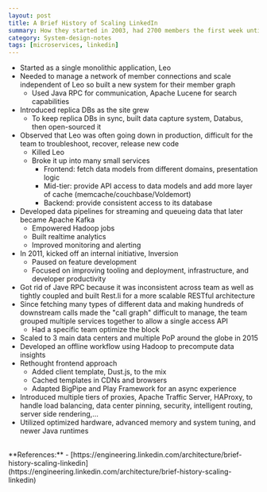 ```yaml
---
layout: post
title: A Brief History of Scaling LinkedIn
summary: How they started in 2003, had 2700 members the first week until 2015 when they served more then 350 millions members
category: System-design-notes
tags: [microservices, linkedin]
---
```


- Started as a single monolithic application, Leo
- Needed to manage a network of member connections and scale independent of Leo so built a new system for their member graph
  - Used Java RPC for communication, Apache Lucene for search capabilities
- Introduced replica DBs as the site grew
  - To keep replica DBs in sync, built data capture system, Databus, then open-sourced it
- Observed that Leo was often going down in production, difficult for the team to troubleshoot, recover, release new code
  - Killed Leo
  - Broke it up into many small services
    - Frontend: fetch data models from different domains, presentation logic
    - Mid-tier: provide API access to data models and add more layer of cache (memcache/couchbase/Voldemort)
    - Backend: provide consistent access to its database
- Developed data pipelines for streaming and queueing data that later became Apache Kafka
  - Empowered Hadoop jobs
  - Built realtime analytics
  - Improved monitoring and alerting
- In 2011, kicked off an internal initiative, Inversion
  - Paused on feature development 
  - Focused on improving tooling and deployment, infrastructure, and developer productivity
- Got rid of Jave RPC because it was inconsistent across team as well as tightly coupled and built Rest.li for a more scalable RESTful architecture
- Since fetching many types of different data and making hundreds of downstream calls made the "call graph" difficult to manage, the team grouped multiple services together to allow a single access API
  - Had a specific team optimize the block
- Scaled to 3 main data centers and multiple PoP around the globe in 2015
- Developed an offline workflow using Hadoop to precompute data insights
- Rethought frontend approach
  - Added client template, Dust.js, to the mix
  - Cached templates in CDNs and browsers
  - Adapted BigPipe and Play Framework for an async experience
- Introduced multiple tiers of proxies, Apache Traffic Server, HAProxy, to handle load balancing, data center pinning, security, intelligent routing, server side rendering,...
- Utilized optimized hardware, advanced memory and system tuning, and newer Java runtimes


<br>
**References:**
- [https://engineering.linkedin.com/architecture/brief-history-scaling-linkedin](https://engineering.linkedin.com/architecture/brief-history-scaling-linkedin)
